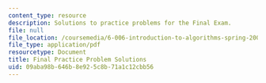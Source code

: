 ```yaml
---
content_type: resource
description: Solutions to practice problems for the Final Exam.
file: null
file_location: /coursemedia/6-006-introduction-to-algorithms-spring-2008/09aba98b646b8e925c8b71a1c12cbb56_final_soln.pdf
file_type: application/pdf
resourcetype: Document
title: Final Practice Problem Solutions
uid: 09aba98b-646b-8e92-5c8b-71a1c12cbb56
---
```

